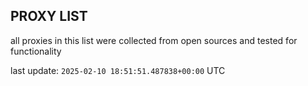 ## PROXY LIST

all proxies in this list were collected from open sources and tested for functionality

last update: `2025-02-10 18:51:51.487838+00:00` UTC